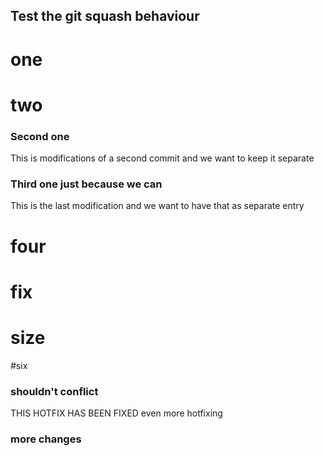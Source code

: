 ## Test the git squash behaviour

# one

# two

### Second one
This is modifications of a second commit and we want to keep it separate

### Third one just because we can
This is the last modification and we want to have that as separate entry


# four


# fix

# size

#six



### shouldn't conflict

THIS HOTFIX HAS BEEN FIXED
even more hotfixing


### more changes
